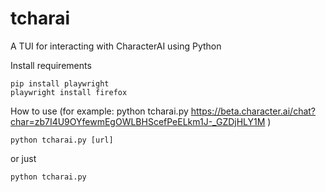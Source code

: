 # tcharai
A TUI for interacting with CharacterAI using Python

Install requirements
```
pip install playwright
playwright install firefox
```


How to use (for example: python tcharai.py https://beta.character.ai/chat?char=zb7I4U9OYfewmEgOWLBHScefPeELkm1J-_GZDjHLY1M )
```
python tcharai.py [url] 
```
or just
```
python tcharai.py
```

